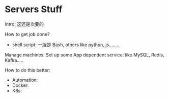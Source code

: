 
# Servers Stuff
Intro: 这还是次要的

How to get job done?
- shell script: 一版是 Bash, others like python, js........

Manage machines:
Set up some App dependent service: like MySQL, Redis, Kafka.....


How to do this better:
- Automation:
- Docker:
- K8s: 










